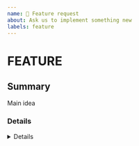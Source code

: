 ```yaml
---
name: 💫 Feature request
about: Ask us to implement something new
labels: feature
---
```


<!--- Verify first that your feature was not already discussed on GitHub -->
<!--- Complete *all* sections as described -->

# FEATURE

## Summary

Main idea

### Details

<details>
</details>
